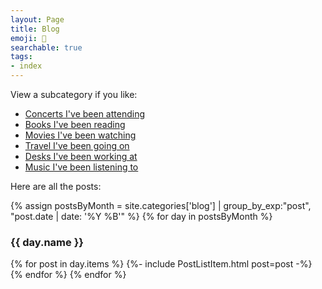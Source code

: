 ```yaml
---
layout: Page
title: Blog
emoji: 📓
searchable: true
tags:
- index
---
```


View a subcategory if you like:
- [Concerts I've been attending](attending)
- [Books I've been reading](reading)
- [Movies I've been watching](watching)
- [Travel I've been going on](traveling)
- [Desks I've been working at](working)
- [Music I've been listening to](listening)

Here are all the posts:

{% assign postsByMonth = 
site.categories['blog'] | group_by_exp:"post", "post.date | date: '%Y %B'" %}
{% for day in postsByMonth %}
  <h3 id="{{ day.name }}">{{ day.name }}</h3>
  {% for post in day.items %}
  {%- include PostListItem.html post=post -%}
  {% endfor %}
{% endfor %}
